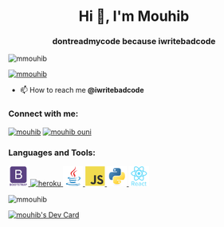 <h1 align="center">Hi 👋, I'm Mouhib</h1>
<h3 align="center">dontreadmycode because iwritebadcode</h3>

<p align="left"> <img src="https://komarev.com/ghpvc/?username=mmouhib&label=Profile%20views&color=0e75b6&style=flat" alt="mmouhib" /> </p>

<p align="left"> <a href="https://github.com/ryo-ma/github-profile-trophy"><img src="https://github-profile-trophy.vercel.app/?username=mmouhib" alt="mmouhib" /></a> </p>

- 📫 How to reach me **@iwritebadcode**

<h3 align="left">Connect with me:</h3>
<p align="left">
<a href="https://dev.to/mouhib" target="blank"><img align="center" src="https://raw.githubusercontent.com/rahuldkjain/github-profile-readme-generator/master/src/images/icons/Social/devto.svg" alt="mouhib" height="30" width="40" /></a>
<a href="https://linkedin.com/in/mouhib ouni" target="blank"><img align="center" src="https://raw.githubusercontent.com/rahuldkjain/github-profile-readme-generator/master/src/images/icons/Social/linked-in-alt.svg" alt="mouhib ouni" height="30" width="40" /></a>
</p>

<h3 align="left">Languages and Tools:</h3>
<p align="left"> <a href="https://getbootstrap.com" target="_blank" rel="noreferrer"> <img src="https://raw.githubusercontent.com/devicons/devicon/master/icons/bootstrap/bootstrap-plain-wordmark.svg" alt="bootstrap" width="40" height="40"/> </a> <a href="https://heroku.com" target="_blank" rel="noreferrer"> <img src="https://www.vectorlogo.zone/logos/heroku/heroku-icon.svg" alt="heroku" width="40" height="40"/> </a> <a href="https://www.java.com" target="_blank" rel="noreferrer"> <img src="https://raw.githubusercontent.com/devicons/devicon/master/icons/java/java-original.svg" alt="java" width="40" height="40"/> </a> <a href="https://developer.mozilla.org/en-US/docs/Web/JavaScript" target="_blank" rel="noreferrer"> <img src="https://raw.githubusercontent.com/devicons/devicon/master/icons/javascript/javascript-original.svg" alt="javascript" width="40" height="40"/> </a> <a href="https://www.python.org" target="_blank" rel="noreferrer"> <img src="https://raw.githubusercontent.com/devicons/devicon/master/icons/python/python-original.svg" alt="python" width="40" height="40"/> </a> <a href="https://reactjs.org/" target="_blank" rel="noreferrer"> <img src="https://raw.githubusercontent.com/devicons/devicon/master/icons/react/react-original-wordmark.svg" alt="react" width="40" height="40"/> </a> </p>

<p><img align="center" src="https://github-readme-stats.vercel.app/api/top-langs?username=mmouhib&show_icons=true&locale=en&layout=compact" alt="mmouhib" /></p>
<a href="https://app.daily.dev/mouhib"><img src="https://api.daily.dev/devcards/a50e8c11b91a4a93b51c5ad2d93f1748.png?r=mrd" width="400" alt="mouhib's Dev Card"/></a>

